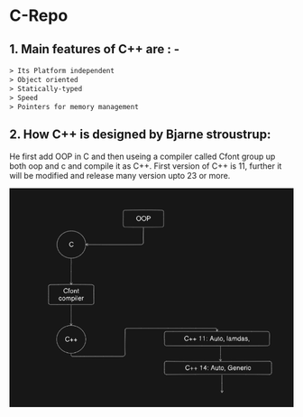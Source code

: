 # C-Repo

## 1. Main features of C++ are : -

    > Its Platform independent
    > Object oriented
    > Statically-typed
    > Speed
    > Pointers for memory management

## 2. How C++ is designed by Bjarne stroustrup:

He first add OOP in C and then useing a compiler called Cfont group up both oop and c and compile it as C++. First version of C++ is 11, further it will be modified and release many version upto 23 or more.

![CppDesign](./Docs/img/Cpp1.png)
